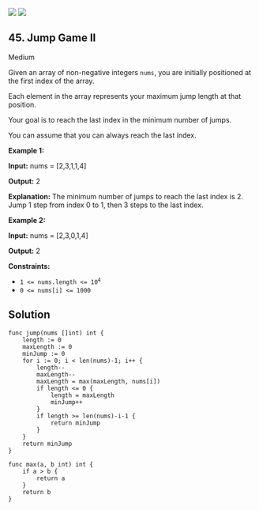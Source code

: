 [![](https://img.shields.io/github/stars/LeetCode-in-Go/LeetCode-in-Go?label=Stars&style=flat-square)](https://github.com/LeetCode-in-Go/LeetCode-in-Go)
[![](https://img.shields.io/github/forks/LeetCode-in-Go/LeetCode-in-Go?label=Fork%20me%20on%20GitHub%20&style=flat-square)](https://github.com/LeetCode-in-Go/LeetCode-in-Go/fork)

## 45\. Jump Game II

Medium

Given an array of non-negative integers `nums`, you are initially positioned at the first index of the array.

Each element in the array represents your maximum jump length at that position.

Your goal is to reach the last index in the minimum number of jumps.

You can assume that you can always reach the last index.

**Example 1:**

**Input:** nums = [2,3,1,1,4]

**Output:** 2

**Explanation:** The minimum number of jumps to reach the last index is 2. Jump 1 step from index 0 to 1, then 3 steps to the last index.

**Example 2:**

**Input:** nums = [2,3,0,1,4]

**Output:** 2

**Constraints:**

*   <code>1 <= nums.length <= 10<sup>4</sup></code>
*   `0 <= nums[i] <= 1000`

## Solution

```golang
func jump(nums []int) int {
	length := 0
	maxLength := 0
	minJump := 0
	for i := 0; i < len(nums)-1; i++ {
		length--
		maxLength--
		maxLength = max(maxLength, nums[i])
		if length <= 0 {
			length = maxLength
			minJump++
		}
		if length >= len(nums)-i-1 {
			return minJump
		}
	}
	return minJump
}

func max(a, b int) int {
	if a > b {
		return a
	}
	return b
}
```